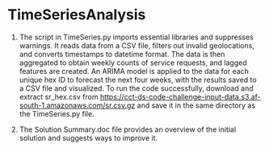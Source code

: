 # TimeSeriesAnalysis

1. The script in TimeSeries.py imports essential libraries and suppresses warnings. It reads data from a CSV file, filters out invalid geolocations, and converts timestamps to datetime format. The data is then aggregated to obtain weekly counts of service requests, and lagged features are created. An ARIMA model is applied to the data for each unique hex ID to forecast the next four weeks, with the results saved to a CSV file and visualized. To run the code successfully, download and extract sr_hex.csv from https://cct-ds-code-challenge-input-data.s3.af-south-1.amazonaws.com/sr.csv.gz and save it in the same directory as the TimeSeries.py file.

2. The Solution Summary.doc file provides an overview of the initial solution and suggests ways to improve it.
